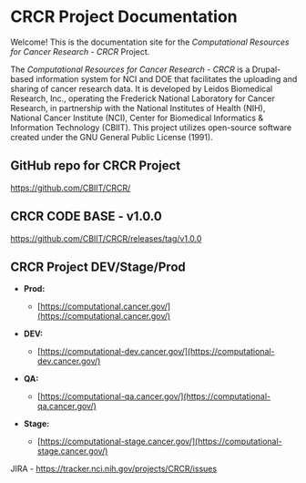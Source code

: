 # CRCR Project Documentation

Welcome! This is the documentation site for the *Computational Resources for Cancer Research - CRCR* Project.

The *Computational Resources for Cancer Research - CRCR* is a Drupal-based information system for NCI and DOE that facilitates the uploading and sharing of cancer research data. It is developed by Leidos Biomedical Research, Inc., operating the Frederick National Laboratory for Cancer Research, in partnership with the National Institutes of Health (NIH), National Cancer Institute (NCI), Center for Biomedical Informatics & Information Technology (CBIIT). This project utilizes open-source software created under the GNU General Public License (1991).

## GitHub repo for CRCR Project
https://github.com/CBIIT/CRCR/

## CRCR CODE BASE - v1.0.0
https://github.com/CBIIT/CRCR/releases/tag/v1.0.0

## CRCR Project DEV/Stage/Prod

- **Prod:**
  - [https://computational.cancer.gov/](https://computational.cancer.gov/)

- **DEV:**
  - [https://computational-dev.cancer.gov/](https://computational-dev.cancer.gov/)

- **QA:**
  - [https://computational-qa.cancer.gov/](https://computational-qa.cancer.gov/)

- **Stage:**
  - [https://computational-stage.cancer.gov/](https://computational-stage.cancer.gov/)


JIRA - https://tracker.nci.nih.gov/projects/CRCR/issues
